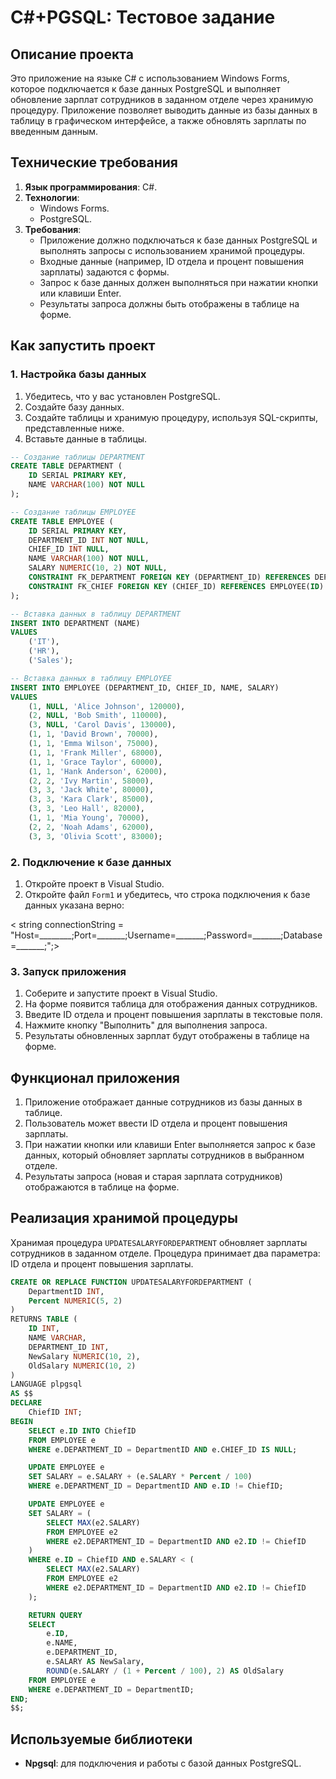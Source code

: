 # **C#+PGSQL**: Тестовое задание

## **Описание проекта**
Это приложение на языке C# с использованием Windows Forms, которое подключается к базе данных PostgreSQL и выполняет обновление зарплат сотрудников в заданном отделе через хранимую процедуру. Приложение позволяет выводить данные из базы данных в таблицу в графическом интерфейсе, а также обновлять зарплаты по введенным данным.

## **Технические требования**
1. **Язык программирования**: C#.
2. **Технологии**:
   - Windows Forms.
   - PostgreSQL.
3. **Требования**:
   - Приложение должно подключаться к базе данных PostgreSQL и выполнять запросы с использованием хранимой процедуры.
   - Входные данные (например, ID отдела и процент повышения зарплаты) задаются с формы.
   - Запрос к базе данных должен выполняться при нажатии кнопки или клавиши Enter.
   - Результаты запроса должны быть отображены в таблице на форме.

## **Как запустить проект**

### 1. Настройка базы данных
1. Убедитесь, что у вас установлен PostgreSQL.
2. Создайте базу данных.
3. Создайте таблицы и хранимую процедуру, используя SQL-скрипты, представленные ниже.
4. Вставьте данные в таблицы.

```sql
-- Создание таблицы DEPARTMENT
CREATE TABLE DEPARTMENT (
    ID SERIAL PRIMARY KEY,  
    NAME VARCHAR(100) NOT NULL  
);

-- Создание таблицы EMPLOYEE
CREATE TABLE EMPLOYEE (
    ID SERIAL PRIMARY KEY,  
    DEPARTMENT_ID INT NOT NULL,  
    CHIEF_ID INT NULL,  
    NAME VARCHAR(100) NOT NULL,  
    SALARY NUMERIC(10, 2) NOT NULL,  
    CONSTRAINT FK_DEPARTMENT FOREIGN KEY (DEPARTMENT_ID) REFERENCES DEPARTMENT(ID) ON DELETE CASCADE,  
    CONSTRAINT FK_CHIEF FOREIGN KEY (CHIEF_ID) REFERENCES EMPLOYEE(ID) ON DELETE SET NULL  
);

-- Вставка данных в таблицу DEPARTMENT
INSERT INTO DEPARTMENT (NAME) 
VALUES
    ('IT'),
    ('HR'),
    ('Sales');

-- Вставка данных в таблицу EMPLOYEE
INSERT INTO EMPLOYEE (DEPARTMENT_ID, CHIEF_ID, NAME, SALARY)
VALUES
    (1, NULL, 'Alice Johnson', 120000),
    (2, NULL, 'Bob Smith', 110000),
    (3, NULL, 'Carol Davis', 130000),
    (1, 1, 'David Brown', 70000),
    (1, 1, 'Emma Wilson', 75000),
    (1, 1, 'Frank Miller', 68000),
    (1, 1, 'Grace Taylor', 60000),
    (1, 1, 'Hank Anderson', 62000),
    (2, 2, 'Ivy Martin', 58000),
    (3, 3, 'Jack White', 80000),
    (3, 3, 'Kara Clark', 85000),
    (3, 3, 'Leo Hall', 82000),
    (1, 1, 'Mia Young', 70000),
    (2, 2, 'Noah Adams', 62000),
    (3, 3, 'Olivia Scott', 83000);
```

### 2. Подключение к базе данных
1. Откройте проект в Visual Studio.
2. Откройте файл `Form1` и убедитесь, что строка подключения к базе данных указана верно:

<connectionStrings>
  < string connectionString = "Host=________;Port=_______;Username=_______;Password=_______;Database=_______;";>
</connectionStrings>


### 3. Запуск приложения
1. Соберите и запустите проект в Visual Studio.
2. На форме появится таблица для отображения данных сотрудников.
3. Введите ID отдела и процент повышения зарплаты в текстовые поля.
4. Нажмите кнопку "Выполнить" для выполнения запроса.
5. Результаты обновленных зарплат будут отображены в таблице на форме.

## **Функционал приложения**
1. Приложение отображает данные сотрудников из базы данных в таблице.
2. Пользователь может ввести ID отдела и процент повышения зарплаты.
3. При нажатии кнопки или клавиши Enter выполняется запрос к базе данных, который обновляет зарплаты сотрудников в выбранном отделе.
4. Результаты запроса (новая и старая зарплата сотрудников) отображаются в таблице на форме.

## **Реализация хранимой процедуры**
Хранимая процедура `UPDATESALARYFORDEPARTMENT` обновляет зарплаты сотрудников в заданном отделе. Процедура принимает два параметра: ID отдела и процент повышения зарплаты.

```sql
CREATE OR REPLACE FUNCTION UPDATESALARYFORDEPARTMENT (
    DepartmentID INT,  
    Percent NUMERIC(5, 2)  
)
RETURNS TABLE (
    ID INT,
    NAME VARCHAR,
    DEPARTMENT_ID INT,
    NewSalary NUMERIC(10, 2),
    OldSalary NUMERIC(10, 2)
) 
LANGUAGE plpgsql
AS $$
DECLARE
    ChiefID INT;  
BEGIN
    SELECT e.ID INTO ChiefID
    FROM EMPLOYEE e
    WHERE e.DEPARTMENT_ID = DepartmentID AND e.CHIEF_ID IS NULL;

    UPDATE EMPLOYEE e
    SET SALARY = e.SALARY + (e.SALARY * Percent / 100)
    WHERE e.DEPARTMENT_ID = DepartmentID AND e.ID != ChiefID;

    UPDATE EMPLOYEE e
    SET SALARY = (
        SELECT MAX(e2.SALARY)
        FROM EMPLOYEE e2
        WHERE e2.DEPARTMENT_ID = DepartmentID AND e2.ID != ChiefID
    )
    WHERE e.ID = ChiefID AND e.SALARY < (
        SELECT MAX(e2.SALARY)
        FROM EMPLOYEE e2
        WHERE e2.DEPARTMENT_ID = DepartmentID AND e2.ID != ChiefID
    );

    RETURN QUERY
    SELECT 
        e.ID, 
        e.NAME, 
        e.DEPARTMENT_ID, 
        e.SALARY AS NewSalary,
        ROUND(e.SALARY / (1 + Percent / 100), 2) AS OldSalary
    FROM EMPLOYEE e
    WHERE e.DEPARTMENT_ID = DepartmentID;
END;
$$;
```

## **Используемые библиотеки**
- **Npgsql**: для подключения и работы с базой данных PostgreSQL.
